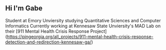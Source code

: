 ## Hi I'm Gabe

Student at Emory Unviersity studying Quantitative Sciences and Computer Informatics
Currently working at Kennesaw State Unviersity's MAD Lab on their [911 Mental Health Crisis Response Project] (https://pingeorgia.org/all_projects/911-mental-health-crisis-response-detection-and-redirection-kennesaw-ga/)

